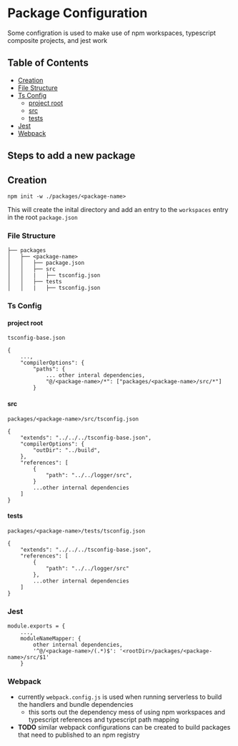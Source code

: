 # Package Configuration

Some configration is used to make use of npm workspaces, typescript composite projects, and jest work

## Table of Contents

* [Creation](#creation)
* [File Structure](#file-structure)
* [Ts Config](#ts-config)
    * [project root](#project-root)
    * [src](#src)
    * [tests](#tests)
* [Jest](#jest)
* [Webpack](#webpack)

## Steps to add a new package

## Creation

`npm init -w ./packages/<package-name>`

This will create the inital directory and add an entry to the `workspaces` entry in the root `package.json`

### File Structure

```
├── packages
│   ├── <package-name>
│   │   ├── package.json
│   │   ├── src
│   │   |   ├── tsconfig.json
│   │   ├── tests
│   │   |   ├── tsconfig.json
```

### Ts Config

#### project root

`tsconfig-base.json`

```
{
    ...,
    "compilerOptions": {
        "paths": {
            ... other interal dependencies,
            "@/<package-name>/*": ["packages/<package-name>/src/*"]
        }
```

#### src

`packages/<package-name>/src/tsconfig.json`

```
{
    "extends": "../../../tsconfig-base.json",
    "compilerOptions": {
        "outDir": "../build",
    },
    "references": [
        {
            "path": "../../logger/src",
        }
        ...other internal dependencies
    ]
}
```

#### tests 

`packages/<package-name>/tests/tsconfig.json`

```
{
    "extends": "../../../tsconfig-base.json",
    "references": [
        {
            "path": "../../logger/src"
        },
        ...other internal dependencies
    ]
}
```

### Jest

```
module.exports = {
    ...,
    moduleNameMapper: {
        other internal dependencies,
        '^@/<package-name>/(.*)$': '<rootDir>/packages/<package-name>/src/$1'
    }
```

### Webpack

* currently `webpack.config.js` is used when running serverless to build the handlers and bundle dependencies
    * this sorts out the dependency mess of using npm workspaces and typescript references and typescript path mapping
* **TODO** similar webpack configurations can be created to build packages that need to published to an npm registry

